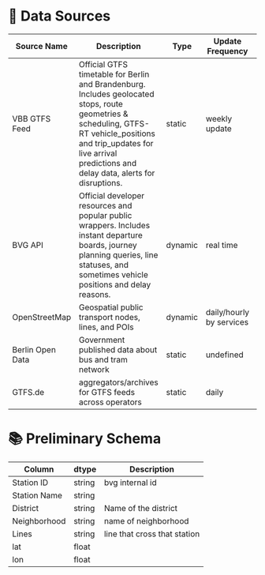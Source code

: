 # 🔌 Data Sources

| Source Name | Description        | Type | Update Frequency | Format | Origin |
|-------------|--------------------|------|------------------|--------|--------|
| VBB GTFS Feed | Official GTFS timetable for Berlin and Brandenburg. Includes geolocated stops, route geometries & scheduling, GTFS-RT vehicle_positions and trip_updates for live arrival predictions and delay data, alerts for disruptions. | static | weekly update | GTFS (zip) | https://www.vbb.de/fahrinfo/ | 
| BVG API | Official developer resources and popular public wrappers. Includes instant departure boards, journey planning queries, line statuses, and sometimes vehicle positions and delay reasons. | dynamic | real time | API(JSON) | https://www.bvg.de/de |
| OpenStreetMap | Geospatial public transport nodes, lines, and POIs | dynamic | daily/hourly by services | GeoJSON/XML | https://geo2day.com/europe/germany/berlin.html?utm_source=chatgpt.com |
| Berlin Open Data | Government published data about bus and tram network | static | undefined | WFS / API | https://daten.berlin.de/datensaetze/bvg-ungestortes-opnv-netz-strassenbahn-und-busnetz-wfs-c8a3b45a |
| GTFS.de | aggregators/archives for GTFS feeds across operators | static | daily | GTFS | https://gtfs.de/de/feeds/ |

# 📚 Preliminary Schema

| Column | dtype | Description |
|--------|-------|-------------|
| Station ID | string | bvg internal id |
| Station Name | string | |
| District | string | Name of the district |
| Neighborhood | string | name of neighborhood |
| Lines | string | line that cross that station |
| lat | float | |
| lon | float | | 